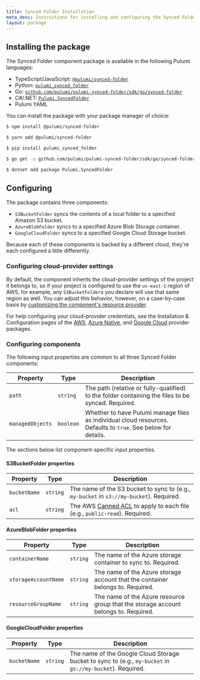 ```yaml
---
title: Synced Folder Installation
meta_desc: Instructions for installing and configuring the Synced Folder component.
layout: package
---
```


## Installing the package

The Synced Folder component package is available in the following Pulumi languages:

* TypeScript/JavaScript: [`@pulumi/synced-folder`](https://www.npmjs.com/package/@pulumi/synced-folder)
* Python: [`pulumi_synced_folder`](https://pypi.org/project/pulumi-synced-folder/)
* Go: [`github.com/pulumi/pulumi-synced-folder/sdk/go/synced-folder`](https://github.com/pulumi/pulumi-synced-folder/)
* C#/.NET: [`Pulumi.SyncedFolder`](https://www.nuget.org/packages/Pulumi.SyncedFolder)
* Pulumi YAML

You can install the package with your package manager of choice:


```bash
$ npm install @pulumi/synced-folder
```

```bash
$ yarn add @pulumi/synced-folder
```

```bash
$ pip install pulumi_synced_folder
```

```bash
$ go get -u github.com/pulumi/pulumi-synced-folder/sdk/go/synced-folder
```

```bash
$ dotnet add package Pulumi.SyncedFolder
```

## Configuring

The package contains three components:

* `S3BucketFolder` syncs the contents of a local folder to a specified Amazon S3 bucket.
* `AzureBlobFolder` syncs to a specified Azure Blob Storage container.
* `GoogleCloudFolder` syncs to a specified Google Cloud Storage bucket.

Because each of these components is backed by a different cloud, they're each configured a little differently.

### Configuring cloud-provider settings

By default, the component inherits the cloud-provider settings of the project it belongs to, so if your project is configured to use the `us-east-1` region of AWS, for example, any `S3BucketFolder`s you declare will use that same region as well. You can adjust this behavior, however, on a case-by-case basis by [customizing the component's resource provider](/docs/concepts/resources/components#inheriting-resource-providers).

For help configuring your cloud-provider credentials, see the Installation &amp; Configuration pages of the [AWS](/registry/packages/aws/installation-configuration), [Azure Native](/registry/packages/azure-native/installation-configuration), and [Google Cloud](/registry/packages/gcp/installation-configuration) provider packages.



### Configuring components

The following input properties are common to all three Synced Folder components:

| Property | Type | Description |
| -------- | ---- | ----------- |
| `path` | `string` | The path (relative or fully-qualified) to the folder containing the files to be synced. Required. |
| `managedObjects` | `boolean` | Whether to have Pulumi manage files as individual cloud resources. Defaults to `true`. See below for details. |

The sections below list component-specific input properties.

#### S3BucketFolder properties

| Property | Type | Description |
| -------- | ---- | ----------- |
| `bucketName` | `string` | The name of the S3 bucket to sync to (e.g., `my-bucket` in `s3://my-bucket`). Required. |
| `acl` | `string` | The AWS [Canned ACL](https://docs.aws.amazon.com/AmazonS3/latest/userguide/acl-overview.html#canned-acl) to apply to each file (e.g., `public-read`). Required. |

#### AzureBlobFolder properties

| Property | Type | Description |
| -------- | ---- | ----------- |
| `containerName` | `string` | The name of the Azure storage container to sync to. Required. |
| `storageAccountName` | `string` | The name of the Azure storage account that the container belongs to. Required. |
| `resourceGroupName` | `string` | The name of the Azure resource group that the storage account belongs to. Required. |

#### GoogleCloudFolder properties

| Property | Type | Description |
| -------- | ---- | ----------- |
| `bucketName` | `string` | The name of the Google Cloud Storage bucket to sync to (e.g., `my-bucket` in `gs://my-bucket`). Required. |
